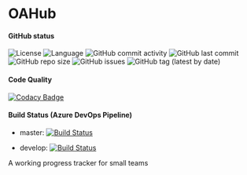 # OAHub

#### GitHub status
![License](https://img.shields.io/github/license/SimplePlatformWeb/OAHub)
![Language](https://img.shields.io/github/languages/top/SimplePlatformWeb/OAHub)
![GitHub commit activity](https://img.shields.io/github/commit-activity/w/SimplePlatformWeb/OAHub)
![GitHub last commit](https://img.shields.io/github/last-commit/SimplePlatformWeb/OAHub)
![GitHub repo size](https://img.shields.io/github/repo-size/SimplePlatformWeb/OAHub)
![GitHub issues](https://img.shields.io/github/issues/SimplePlatformWeb/OAHub)
![GitHub tag (latest by date)](https://img.shields.io/github/v/tag/SimplePlatformWeb/OAHub)

#### Code Quality
[![Codacy Badge](https://api.codacy.com/project/badge/Grade/ec248555b316486c9b05b6f14a493c36)](https://www.codacy.com/gh/SimplePlatformWeb/OAHub?utm_source=github.com&amp;utm_medium=referral&amp;utm_content=SimplePlatformWeb/OAHub&amp;utm_campaign=Badge_Grade)

#### Build Status (Azure DevOps Pipeline)
  - master: [![Build Status](https://dev.azure.com/SimplePlatform/OAHub/_apis/build/status/SimplePlatformWeb.OAHub?branchName=master)](https://dev.azure.com/SimplePlatform/OAHub/_build/latest?definitionId=22&branchName=master)

  - develop: [![Build Status](https://dev.azure.com/SimplePlatform/OAHub/_apis/build/status/SimplePlatformWeb.OAHub?branchName=master)](https://dev.azure.com/SimplePlatform/OAHub/_build/latest?definitionId=22&branchName=develop)

A working progress tracker for small teams
